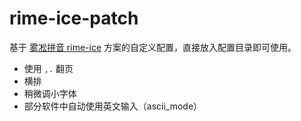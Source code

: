 # rime-ice-patch

基于 [雾凇拼音 rime-ice](https://github.com/iDvel/rime-ice) 方案的自定义配置，直接放入配置目录即可使用。

- 使用 `,.` 翻页
- 横排
- 稍微调小字体
- 部分软件中自动使用英文输入（ascii_mode）


